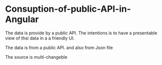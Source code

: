 # Consuption-of-public-API-in-Angular


The data is provide by a public API.
The intentions is to have a presentable view of thsi data in a a friendly UI.

The data is from a public API. and also from Json file

The source is multi-changeble
